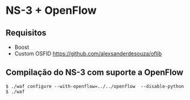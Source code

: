 # NS-3 + OpenFlow

## Requisitos

 * Boost
 * Custom OSFID
   https://github.com/alexsanderdesouza/oflib

## Compilação do NS-3 com suporte a OpenFlow

    $ ./waf configure --with-openflow=../../openflow  --disable-python
    $ ./waf